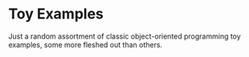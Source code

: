 # Toy Examples

Just a random assortment of classic object-oriented programming toy examples, some more fleshed out than others.